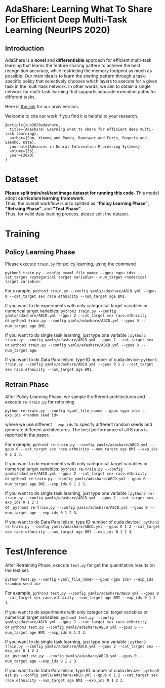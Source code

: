 # AdaShare: Learning What To Share For Efficient Deep Multi-Task Learning (NeurIPS 2020)

## Introduction


AdaShare is a **novel** and **differentiable** approach for efficient multi-task
learning that learns the feature sharing pattern to achieve the best recognition accuracy, while
restricting the memory footprint as much as possible. Our main idea is to learn the sharing pattern
through a task-specific policy that selectively chooses which layers to execute for a given task in
the multi-task network. In other words, we aim to obtain a single network for multi-task learning
that supports separate execution paths for different tasks.

Here is [the link](https://arxiv.org/pdf/1911.12423.pdf) for our arxiv version. 

Welcome to cite our work if you find it is helpful to your research.
```
@article{sun2020adashare,
  title={Adashare: Learning what to share for efficient deep multi-task learning},
  author={Sun, Ximeng and Panda, Rameswar and Feris, Rogerio and Saenko, Kate},
  journal={Advances in Neural Information Processing Systems},
  volume={33},
  year={2020}
}
```

# Dataset 
**Please split train/val/test image dataset for running this code.**
This model adopt **curriculum learning framework**.  
Thus, the overall workflow is also splitted as  **"Policy Learning Phase"**, **"Retraing Phase"**, and **"Test Phase"**.  
Thus, for valid data loading process, please split the dataset.

# Training
## Policy Learning Phase
Please execute `train.py` for policy learning, using the command 
```
python3 train.py --config <yaml_file_name> --gpus <gpu ids> --cat_target <categorical target variable> --num_target <numerical target variable> 
```
For example, `python3 train.py --config yamls/adashare/ABCD.yml --gpus 0 --cat_target sex race.ethnicity --num_target age BMI`.

If you want to do experiments with only categorical target variables or numerical target variables: `python3 train.py --config yamls/adashare/ABCD.yml --gpus 2 --cat_target sex race.ethnicity`  
or  `python3 train.py --config yamls/adashare/ABCD.yml --gpus 0 --num_target age BMI`. 
  
If you want to do single task learning, just type one variable :  `python3 train.py --config yamls/adashare/ABCD.yml --gpus 2 --cat_target sex `  
or ` python3 train.py --config yamls/adashare/ABCD.yml --gpus 0 --num_target age `.  
  
If you want to do Data Parallelism, type ID number of cuda device: ` python3 train.py --config yamls/adashare/ABCD.yml --gpus 0 1 2 --cat_target sex race.ethnicity --num_target age BMI `.
  
  
## Retrain Phase
After Policy Learning Phase, we sample 8 different architectures and execute `re-train.py` for retraining.
```
python re-train.py --config <yaml_file_name> --gpus <gpu ids> --exp_ids <random seed id>
```
where we use different `--exp_ids` to specify different random seeds and generate different architectures. The best performance of all 8 runs is reported in the paper.

For example, `python3 re-train.py --config yamls/adashare/ABCD.yml --gpus 0 --cat_target sex race.ethnicity --num_target age BMI --exp_ids 0 1 2 3`.

If you want to do experiments with only categorical target variables or numerical target variables: `python3 re-train.py --config yamls/adashare/ABCD.yml --gpus 2 --cat_target sex race.ethnicity`  
or  `python3 re-train.py --config yamls/adashare/ABCD.yml --gpus 0 --num_target age BMI --exp_ids 0 1 2 3`. 
  
If you want to do single task learning, just type one variable :  `python3 re-train.py --config yamls/adashare/ABCD.yml --gpus 2 --cat_target sex --exp_ids 0 1 2 3`  
or ` python3 re-train.py --config yamls/adashare/ABCD.yml --gpus 0 --num_target age --exp_ids 0 1 2 3`.  
  
If you want to do Data Parallelism, type ID number of cuda device: ` python3 re-train.py --config yamls/adashare/ABCD.yml --gpus 0 1 2 --cat_target sex race.ethnicity --num_target age BMI --exp_ids 0 1 2 3`.




# Test/Inference
After Retraining Phase, execute `test.py` for get the quantitative results on the test set. 
```
python test.py --config <yaml_file_name> --gpus <gpu ids> --exp_ids <random seed id>
```

For example, `python3 test.py --config yamls/adashare/ABCD.yml --gpus 0 --cat_target sex race.ethnicity --num_target age BMI --exp_ids 0 1 2 3`.

If you want to do experiments with only categorical target variables or numerical target variables: `python3 test.py --config yamls/adashare/ABCD.yml --gpus 2 --cat_target sex race.ethnicity`  
or  `python3 test.py --config yamls/adashare/ABCD.yml --gpus 0 --num_target age BMI --exp_ids 0 1 2 3`. 
  
If you want to do single task learning, just type one variable :  `python3 train.py --config yamls/adashare/ABCD.yml --gpus 2 --cat_target sex --exp_ids 0 1 2 3`  
or ` python3 est.py --config yamls/adashare/ABCD.yml --gpus 0 --num_target age --exp_ids 0 1 2 3`.  
  
If you want to do Data Parallelism, type ID number of cuda device: ` python3 est.py --config yamls/adashare/ABCD.yml --gpus 0 1 2 --cat_target sex race.ethnicity --num_target age BMI --exp_ids 0 1 2 3`.





